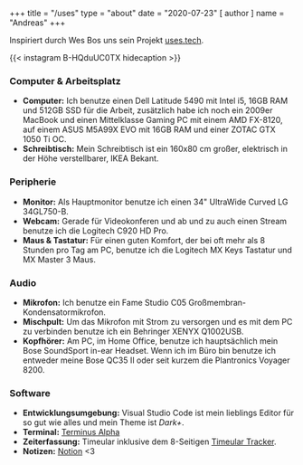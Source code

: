 +++
title = "/uses"
type = "about"
date = "2020-07-23"
[ author ]
  name = "Andreas"
+++

Inspiriert durch Wes Bos uns sein Projekt [uses.tech](https://uses.tech).

{{< instagram B-HQduUC0TX hidecaption >}}

### Computer & Arbeitsplatz
- **Computer:** Ich benutze einen Dell Latitude 5490 mit Intel i5, 16GB RAM und 512GB SSD für die Arbeit, zusätzlich habe ich noch ein 2009er MacBook und einen Mittelklasse Gaming PC mit einem AMD FX-8120, auf einem ASUS M5A99X EVO mit 16GB RAM und einer ZOTAC GTX 1050 Ti OC.
- **Schreibtisch:** Mein Schreibtisch ist ein 160x80 cm großer, elektrisch in der Höhe verstellbarer, IKEA Bekant.

### Peripherie
- **Monitor:** Als Hauptmonitor benutze ich einen 34" UltraWide Curved LG 34GL750-B.
- **Webcam:** Gerade für Videokonferen und ab und zu auch einen Stream benutze ich die Logitech C920 HD Pro.
- **Maus & Tastatur:** Für einen guten Komfort, der bei oft mehr als 8 Stunden pro Tag am PC, benutze ich die Logitech MX Keys Tastatur und MX Master 3 Maus.

### Audio
- **Mikrofon:** Ich benutze ein Fame Studio C05 Großmembran-Kondensatormikrofon.
- **Mischpult:** Um das Mikrofon mit Strom zu versorgen und es mit dem PC zu verbinden benutze ich ein Behringer XENYX Q1002USB.
- **Kopfhörer:** Am PC, im Home Office, benutze ich hauptsächlich mein Bose SoundSport in-ear Headset. Wenn ich im Büro bin benutze ich entweder meine Bose QC35 II oder seit kurzem die Plantronics Voyager 8200.

### Software
- **Entwicklungsumgebung:** Visual Studio Code ist mein lieblings Editor für so gut wie alles und mein Theme ist _Dark+_.
- **Terminal:** [Terminus Alpha](https://github.com/Eugeny/terminus)
- **Zeiterfassung:** Timeular inklusive dem 8-Seitigen [Timeular Tracker](https://timeular.com/product/tracker/).
- **Notizen:** [Notion](https://www.notion.so) <3
